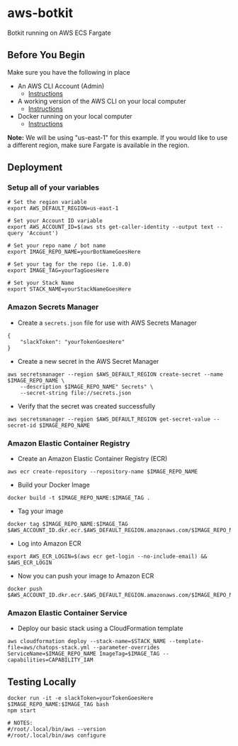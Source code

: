 # aws-botkit
Botkit running on AWS ECS Fargate

## Before You Begin
Make sure you have the following in place
*   An AWS CLI Account (Admin)
    *   [Instructions](https://docs.aws.amazon.com/IAM/latest/UserGuide/getting-started_create-admin-group.html)
*   A working version of the AWS CLI on your local computer
    *   [Instructions](https://docs.aws.amazon.com/cli/latest/userguide/installing.html)
*   Docker running on your local computer
    *   [Instructions](https://docs.docker.com/docker-for-windows/install/)

**Note:** We will be using "us-east-1" for this example. If you would like to use a different region, make sure 
    Fargate is available in the region.
## Deployment

### Setup all of your variables
```
# Set the region variable
export AWS_DEFAULT_REGION=us-east-1

# Set your Account ID variable
export AWS_ACCOUNT_ID=$(aws sts get-caller-identity --output text --query 'Account')

# Set your repo name / bot name
export IMAGE_REPO_NAME=yourBotNameGoesHere

# Set your tag for the repo (ie. 1.0.0)
export IMAGE_TAG=yourTagGoesHere

# Set your Stack Name
export STACK_NAME=yourStackNameGoesHere
```

### Amazon Secrets Manager
*   Create a `secrets.json` file for use with AWS Secrets Manager
```
{
    "slackToken": "yourTokenGoesHere"
}
```
*   Create a new secret in the AWS Secret Manager
```
aws secretsmanager --region $AWS_DEFAULT_REGION create-secret --name $IMAGE_REPO_NAME \
    --description $IMAGE_REPO_NAME" Secrets" \
    --secret-string file://secrets.json
```
*   Verify that the secret was created successfully
```
aws secretsmanager --region $AWS_DEFAULT_REGION get-secret-value --secret-id $IMAGE_REPO_NAME
```

### Amazon Elastic Container Registry

*   Create an Amazon Elastic Container Registry (ECR)
```
aws ecr create-repository --repository-name $IMAGE_REPO_NAME
```
*   Build your Docker Image
```
docker build -t $IMAGE_REPO_NAME:$IMAGE_TAG .
```
*   Tag your image
```
docker tag $IMAGE_REPO_NAME:$IMAGE_TAG $AWS_ACCOUNT_ID.dkr.ecr.$AWS_DEFAULT_REGION.amazonaws.com/$IMAGE_REPO_NAME:$IMAGE_TAG
```
*   Log into Amazon ECR
```
export AWS_ECR_LOGIN=$(aws ecr get-login --no-include-email) && $AWS_ECR_LOGIN
```
*   Now you can push your image to Amazon ECR
```
docker push $AWS_ACCOUNT_ID.dkr.ecr.$AWS_DEFAULT_REGION.amazonaws.com/$IMAGE_REPO_NAME:$IMAGE_TAG
```

### Amazon Elastic Container Service

*   Deploy our basic stack using a CloudFormation template
```
aws cloudformation deploy --stack-name=$STACK_NAME --template-file=aws/chatops-stack.yml --parameter-overrides 
ServiceName=$IMAGE_REPO_NAME ImageTag=$IMAGE_TAG --capabilities=CAPABILITY_IAM
```

## Testing Locally
```
docker run -it -e slackToken=yourTokenGoesHere $IMAGE_REPO_NAME:$IMAGE_TAG bash
npm start

# NOTES:
#/root/.local/bin/aws --version
#/root/.local/bin/aws configure
```
